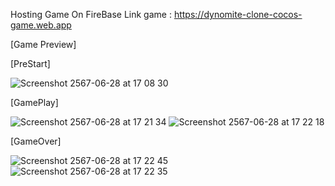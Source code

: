 
Hosting Game On FireBase
Link game : https://dynomite-clone-cocos-game.web.app

[Game Preview]

[PreStart]

![Screenshot 2567-06-28 at 17 08 30](https://github.com/thanonup/dynomite-clone-cocos/assets/60838971/acb69195-283f-414d-8183-89f764e91fc1)

[GamePlay]

![Screenshot 2567-06-28 at 17 21 34](https://github.com/thanonup/dynomite-clone-cocos/assets/60838971/9534bc06-b723-4b87-9c06-e0e16144ff27)
![Screenshot 2567-06-28 at 17 22 18](https://github.com/thanonup/dynomite-clone-cocos/assets/60838971/684880fc-68ec-40d5-8414-59944f9aaac9)

[GameOver]

![Screenshot 2567-06-28 at 17 22 45](https://github.com/thanonup/dynomite-clone-cocos/assets/60838971/2993d357-9960-4c5a-be64-93a727e64c76)
![Screenshot 2567-06-28 at 17 22 35](https://github.com/thanonup/dynomite-clone-cocos/assets/60838971/51bfbd08-4765-42bb-8328-48e0f4a68dff)
